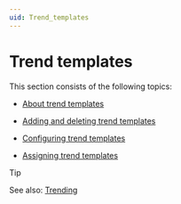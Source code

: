 ```yaml
---
uid: Trend_templates
---
```


# Trend templates

This section consists of the following topics:

- [About trend templates](xref:About_trend_templates)

- [Adding and deleting trend templates](xref:Adding_and_deleting_trend_templates)

- [Configuring trend templates](xref:Configuring_trend_templates)

- [Assigning trend templates](xref:Assigning_trend_templates)

> [!TIP]
> See also:
> [Trending](xref:trending)
